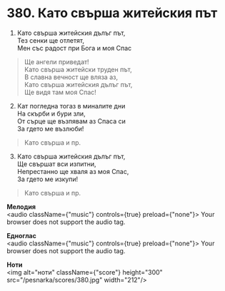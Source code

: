 # 380. Като свърша житейския път

1. Като свърша житейския дълъг път,  
Тез сенки ще отлетят,  
Мен със радост при Бога и моя Спас  

> Ще ангели приведат!  
> Като свърша житейски труден път,  
> В славна вечност ще вляза аз,  
> Като свърша житейския дълъг път,  
> Ще видя там моя Спас!

2. Кат погледна тогаз в миналите дни  
На скърби и бури зли,  
От сърце ще възпявам аз Спаса си  
За гдето ме възлюби!  

> Като свърша и пр.  

3. Като свърша житейския дълъг път,  
Ще свършат вси изпитни,  
Непрестанно ще хваля аз моя Спас,  
За гдето ме изкупи!  

> Като свърша и пр.

**Мелодия**  
<audio className={"music"} controls={true} preload={"none"}>
    <source src="/pesnarka/mp3/380.mp3" type="audio/mpeg"/>
    Your browser does not support the audio tag.
</audio>

**Едноглас**  
<audio className={"music"} controls={true} preload={"none"}>
    <source src="/pesnarka/transp/380.mp3" type="audio/mpeg"/>
    Your browser does not support the audio tag.
</audio>

**Ноти**  
<img alt="ноти" className={"score"} height="300" src="/pesnarka/scores/380.jpg" width="212"/>
